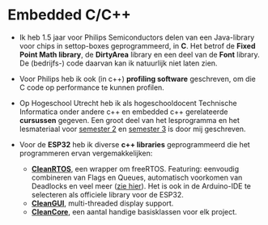 # Embedded C/C++

- Ik heb 1.5 jaar voor Philips Semiconductors delen van een Java-library voor chips in settop-boxes geprogrammeerd, in **C**. Het betrof de **Fixed Point Math library**, de **DirtyArea** library en een deel van de **Font** library. De (bedrijfs-) code daarvan kan ik natuurlijk niet laten zien.

- Voor Philips heb ik ook (in c++) **profiling software** geschreven, om die C code op performance te kunnen profilen.

- Op Hogeschool Utrecht heb ik als hogeschooldocent Technische Informatica onder andere c++ en embedded c++ gerelateerde **cursussen** gegeven. Een groot deel van het lesprogramma en het lesmateriaal voor [semester 2](https://github.com/HU-TI-DEV/TI-S2) en [semester 3](https://github.com/HU-TI-DEV/TI-S3) is door mij geschreven.

- Voor de **ESP32** heb ik diverse **c++ libraries** geprogrammeerd die het programmeren ervan vergemakkelijken:
  
  - [**CleanRTOS**](https://github.com/TheMave/test_lasergame_2_rework_CleanGUI/tree/main/libs/CleanRTOS), een wrapper om freeRTOS. Featuring: eenvoudig combineren van Flags en Queues, automatisch voorkomen van Deadlocks en veel meer ([zie hier](https://github.com/HU-TI-DEV/TI-S3/blob/main/infrastructuur/CleanRTOS/README.md)). Het is ook in de Arduino-IDE te selecteren als officiele library voor de ESP32.
  - [**CleanGUI**](https://github.com/TheMave/test_lasergame_2_rework_CleanGUI/blob/main/libs/CleanGUI/Examples.txt), multi-threaded display support.
  - [**CleanCore**](https://github.com/TheMave/test_lasergame_2_rework_CleanGUI/blob/main/libs/CleanCore/src/_crt_CleanCore_Readme.txt), een aantal handige basisklassen voor elk project.
